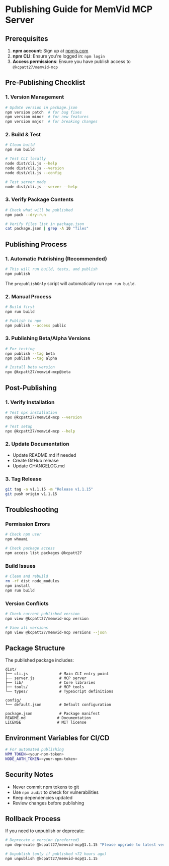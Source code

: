 # Publishing Guide for MemVid MCP Server

## Prerequisites

1. **npm account**: Sign up at [npmjs.com](https://npmjs.com)
2. **npm CLI**: Ensure you're logged in: `npm login`
3. **Access permissions**: Ensure you have publish access to `@kcpatt27/memvid-mcp`

## Pre-Publishing Checklist

### 1. Version Management
```bash
# Update version in package.json
npm version patch  # for bug fixes
npm version minor  # for new features  
npm version major  # for breaking changes
```

### 2. Build & Test
```bash
# Clean build
npm run build

# Test CLI locally
node dist/cli.js --help
node dist/cli.js --version
node dist/cli.js --config

# Test server mode
node dist/cli.js --server --help
```

### 3. Verify Package Contents
```bash
# Check what will be published
npm pack --dry-run

# Verify files list in package.json
cat package.json | grep -A 10 "files"
```

## Publishing Process

### 1. Automatic Publishing (Recommended)
```bash
# This will run build, tests, and publish
npm publish
```

The `prepublishOnly` script will automatically run `npm run build`.

### 2. Manual Process
```bash
# Build first
npm run build

# Publish to npm
npm publish --access public
```

### 3. Publishing Beta/Alpha Versions
```bash
# For testing
npm publish --tag beta
npm publish --tag alpha

# Install beta version
npx @kcpatt27/memvid-mcp@beta
```

## Post-Publishing

### 1. Verify Installation
```bash
# Test npx installation
npx @kcpatt27/memvid-mcp --version

# Test setup
npx @kcpatt27/memvid-mcp --help
```

### 2. Update Documentation
- Update README.md if needed
- Create GitHub release
- Update CHANGELOG.md

### 3. Tag Release
```bash
git tag -a v1.1.15 -m "Release v1.1.15"
git push origin v1.1.15
```

## Troubleshooting

### Permission Errors
```bash
# Check npm user
npm whoami

# Check package access
npm access list packages @kcpatt27
```

### Build Issues
```bash
# Clean and rebuild
rm -rf dist node_modules
npm install
npm run build
```

### Version Conflicts
```bash
# Check current published version
npm view @kcpatt27/memvid-mcp version

# View all versions
npm view @kcpatt27/memvid-mcp versions --json
```

## Package Structure

The published package includes:
```
dist/
├── cli.js              # Main CLI entry point
├── server.js           # MCP server
├── lib/                # Core libraries
├── tools/              # MCP tools
└── types/              # TypeScript definitions

config/
└── default.json        # Default configuration

package.json            # Package manifest
README.md              # Documentation
LICENSE                # MIT license
```

## Environment Variables for CI/CD

```bash
# For automated publishing
NPM_TOKEN=<your-npm-token>
NODE_AUTH_TOKEN=<your-npm-token>
```

## Security Notes

- Never commit npm tokens to git
- Use `npm audit` to check for vulnerabilities
- Keep dependencies updated
- Review changes before publishing

## Rollback Process

If you need to unpublish or deprecate:

```bash
# Deprecate a version (preferred)
npm deprecate @kcpatt27/memvid-mcp@1.1.15 "Please upgrade to latest version"

# Unpublish (only if published <72 hours ago)
npm unpublish @kcpatt27/memvid-mcp@1.1.15
``` 